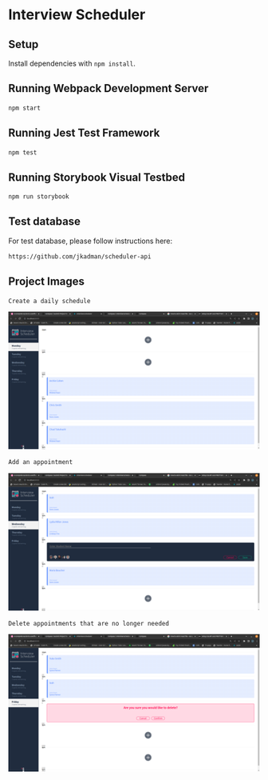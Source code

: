 # Interview Scheduler

## Setup

Install dependencies with `npm install`.

## Running Webpack Development Server

```sh
npm start
```

## Running Jest Test Framework

```sh
npm test
```

## Running Storybook Visual Testbed

```sh
npm run storybook
```

## Test database
For test database, please follow instructions here:
```sh
https://github.com/jkadman/scheduler-api
```

## Project Images
```sh
Create a daily schedule
```
![scheduler](readme_photos/scheduler.png)

```sh
Add an appointment
```
![create_appointment](readme_photos/add_appointment.png)

```sh
Delete appointments that are no longer needed
```
![delete_appointment](readme_photos/delete_an_appointment.png)



